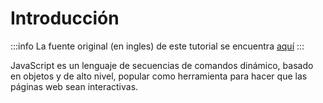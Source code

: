 # Introducción
:::info
La fuente original (en ingles) de este tutorial se encuentra [aquí](https://www.digitalocean.com/community/tutorial_series/how-to-code-in-javascript)
:::

JavaScript es un lenguaje de secuencias de comandos dinámico, basado en objetos y de alto nivel, popular como herramienta para hacer que las páginas web sean interactivas.
